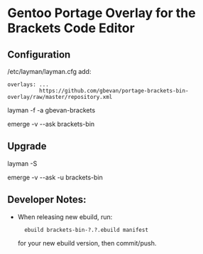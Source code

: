 Gentoo Portage Overlay for the Brackets Code Editor
===================================================

Configuration
-------------

/etc/layman/layman.cfg add:

    overlays: ...
              https://github.com/gbevan/portage-brackets-bin-overlay/raw/master/repository.xml

layman -f -a gbevan-brackets

emerge -v --ask brackets-bin

Upgrade
-------

layman -S

emerge -v --ask -u brackets-bin

Developer Notes:
----------------

* When releasing new ebuild, run:

        ebuild brackets-bin-?.?.ebuild manifest

  for your new ebuild version, then commit/push.

